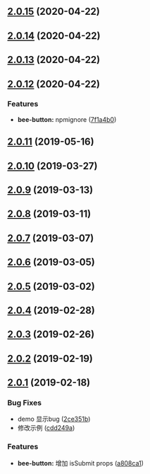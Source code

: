 ## [2.0.15](https://github.com/tinper-bee/button/compare/v2.0.14...v2.0.15) (2020-04-22)



## [2.0.14](https://github.com/tinper-bee/button/compare/v2.0.12...v2.0.14) (2020-04-22)



## [2.0.13](https://github.com/tinper-bee/button/compare/v2.0.12...v2.0.13) (2020-04-22)



<a name="2.0.12"></a>
## [2.0.12](https://github.com/tinper-bee/button/compare/v2.0.11...v2.0.12) (2020-04-22)


### Features

* **bee-button:** npmignore ([7f1a4b0](https://github.com/tinper-bee/button/commit/7f1a4b0))



<a name="2.0.11"></a>
## [2.0.11](https://github.com/tinper-bee/button/compare/v2.0.10...v2.0.11) (2019-05-16)



<a name="2.0.10"></a>
## [2.0.10](https://github.com/tinper-bee/button/compare/v2.0.9...v2.0.10) (2019-03-27)



<a name="2.0.9"></a>
## [2.0.9](https://github.com/tinper-bee/button/compare/v2.0.8...v2.0.9) (2019-03-13)



<a name="2.0.8"></a>
## [2.0.8](https://github.com/tinper-bee/button/compare/v2.0.7...v2.0.8) (2019-03-11)



<a name="2.0.7"></a>
## [2.0.7](https://github.com/tinper-bee/button/compare/v2.0.6...v2.0.7) (2019-03-07)



<a name="2.0.6"></a>
## [2.0.6](https://github.com/tinper-bee/button/compare/v2.0.5...v2.0.6) (2019-03-05)



<a name="2.0.5"></a>
## [2.0.5](https://github.com/tinper-bee/button/compare/v2.0.4...v2.0.5) (2019-03-02)



<a name="2.0.4"></a>
## [2.0.4](https://github.com/tinper-bee/button/compare/v2.0.3...v2.0.4) (2019-02-28)



<a name="2.0.3"></a>
## [2.0.3](https://github.com/tinper-bee/button/compare/v2.0.2...v2.0.3) (2019-02-26)



<a name="2.0.2"></a>
## [2.0.2](https://github.com/tinper-bee/button/compare/v2.0.1...v2.0.2) (2019-02-19)



<a name="2.0.1"></a>
## [2.0.1](https://github.com/tinper-bee/button/compare/a808ca1...v2.0.1) (2019-02-18)


### Bug Fixes

* demo 显示bug ([2ce351b](https://github.com/tinper-bee/button/commit/2ce351b))
* 修改示例 ([cdd249a](https://github.com/tinper-bee/button/commit/cdd249a))


### Features

* **bee-button:** 增加 isSubmit props ([a808ca1](https://github.com/tinper-bee/button/commit/a808ca1))



